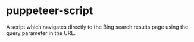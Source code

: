 # puppeteer-script
A script which navigates directly to the Bing search results page using the query parameter in the URL.
